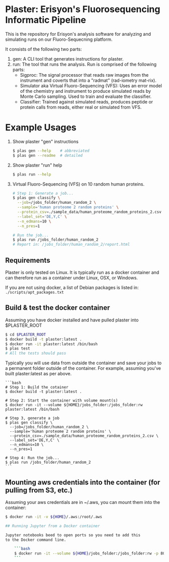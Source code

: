 # Plaster: Erisyon's Fluorosequencing Informatic Pipeline


This is the repository for Erisyon's analysis software for analyzing and simulating
runs on our Fluoro-Sequecning platform.

It consists of the following two parts:

1. gen: A CLI tool that generates instructions for plaster.
1. run: The tool that runs the analysis. Run is comprised of the following parts:
    * Sigproc: The signal processor that reads raw images from the instrument
       and coverts that into a "radmat" (rad-iometry mat-rix).
    * Simulator aka Virtual Fluoro-Sequencing (VFS): Uses an error model of the chemistry
       and instrument to produce simulated reads by Monte Carlo sampling.
       Used to train and evaluate the classifier.
    * Classifier: Trained against simulated reads, produces peptide or protein calls from reads,
       either real or simulated from VFS.

# Example Usages

1. Show plaster "gen" instructions
    ```bash
    $ plas gen --help    # abbreviated
    $ plas gen --readme  # detailed
    ```

1. Show plaster "run" help
    ```bash
    $ plas run --help
    ```

1. Virtual Fluoro-Sequencing (VFS) on 10 random human proteins.
    ```bash
    # Step 1: Generate a job...
    $ plas gen classify \
      --job=/jobs_folder/human_random_2 \
      --sample='human proteome 2 random proteins' \
      --protein_csv=./sample_data/human_proteome_random_proteins_2.csv \
      --label_set='DE,Y,C' \
      --n_edmans=10 \
      --n_pres=1

    # Run the job...
    $ plas run /jobs_folder/human_random_2
    # Report in: /jobs_folder/human_random_2/report.html
    ```

## Requirements

Plaster is only tested on Linux. It is typically run as a docker container
and can therefore run as a container under Linux, OSX, or Windows.

If you are not using docker, a list of Debian packages is listed in:
`./scripts/apt_packages.txt`

## Build & test the docker container

Assuming you have docker installed and have pulled plaster into $PLASTER_ROOT

```bash
$ cd $PLASTER_ROOT
$ docker build -t plaster:latest .
$ docker run -it plaster:latest /bin/bash
$ plas test
# All the tests should pass
```

Typically you will use data from outside the container and save your jobs
to a permanent folder outside of the container. For example, assuming you've
built plaster:latest as per above.

    ```bash
    # Step 1: Build the cotainer
    $ docker build -t plaster:latest .

    # Step 2: Start the container with volume mount(s)
    $ docker run -it --volume ${HOME}/jobs_folder:/jobs_folder:rw plaster:latest /bin/bash

    # Step 3, generate a job
    $ plas gen classify \
      --job=/jobs_folder/human_random_2 \
      --sample='human proteome 2 random proteins' \
      --protein_csv=./sample_data/human_proteome_random_proteins_2.csv \
      --label_set='DE,Y,C' \
      --n_edmans=10 \
      --n_pres=1

    # Step 4: Run the job...
    $ plas run /jobs_folder/human_random_2
    ```

## Mounting aws credentials into the container (for pulling from S3, etc.)

Assuming your aws credentials are in ~/.aws, you can mount them into the container:
```bash
$ docker run -it -v ${HOME}/.aws:/root/.aws

## Running Jupyter from a Docker container

Jupyter notebooks beed to open ports so you need to add this
to the Docker command line.

    ```bash
    $ docker run -it --volume ${HOME}/jobs_folder:/jobs_folder:rw -p 8080:8080 plaster:e2e plas jupyter
    ```
